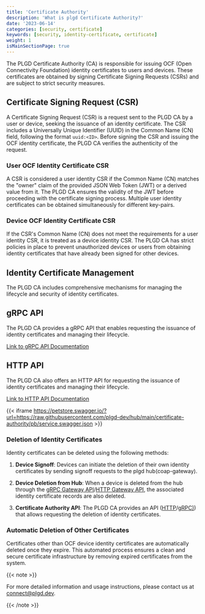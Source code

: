 ```yaml
---
title: 'Certificate Authority'
description: 'What is plgd Certificate Authority?'
date: '2023-06-14'
categories: [security, certificate]
keywords: [security, identity-certificate, certificate]
weight: 1
isMainSectionPage: true
---
```


The PLGD Certificate Authority (CA) is responsible for issuing OCF (Open Connectivity Foundation) identity certificates to users and devices. These certificates are obtained by signing Certificate Signing Requests (CSRs) and are subject to strict security measures.

## Certificate Signing Request (CSR)

A Certificate Signing Request (CSR) is a request sent to the PLGD CA by a user or device, seeking the issuance of an identity certificate. The CSR includes a Universally Unique Identifier (UUID) in the Common Name (CN) field, following the format `uuid:<ID>`. Before signing the CSR and issuing the OCF identity certificate, the PLGD CA verifies the authenticity of the request.

### User OCF Identity Certificate CSR

A CSR is considered a user identity CSR if the Common Name (CN) matches the "owner" claim of the provided JSON Web Token (JWT) or a derived value from it. The PLGD CA ensures the validity of the JWT before proceeding with the certificate signing process. Multiple user identity certificates can be obtained simultaneously for different key-pairs.

### Device OCF Identity Certificate CSR

If the CSR's Common Name (CN) does not meet the requirements for a user identity CSR, it is treated as a device identity CSR. The PLGD CA has strict policies in place to prevent unauthorized devices or users from obtaining identity certificates that have already been signed for other devices.

## Identity Certificate Management

The PLGD CA includes comprehensive mechanisms for managing the lifecycle and security of identity certificates.

## gRPC API

The PLGD CA provides a gRPC API that enables requesting the issuance of identity certificates and managing their lifecycle.

[Link to gRPC API Documentation](https://htmlpreview.github.io/?https://raw.githubusercontent.com/plgd-dev/hub/main/certificate-authority/pb/doc.html#certificateauthority.pb.CertificateAuthority)

## HTTP API

The PLGD CA also offers an HTTP API for requesting the issuance of identity certificates and managing their lifecycle.

[Link to HTTP API Documentation](https://petstore.swagger.io/?url=https://raw.githubusercontent.com/plgd-dev/hub/main/certificate-authority/pb/service.swagger.json)

{{< iframe https://petstore.swagger.io/?url=https://raw.githubusercontent.com/plgd-dev/hub/main/certificate-authority/pb/service.swagger.json >}}

### Deletion of Identity Certificates

Identity certificates can be deleted using the following methods:

1. **Device Signoff**: Devices can initiate the deletion of their own identity certificates by sending signoff requests to the plgd hub(coap-gateway).

2. **Device Deletion from Hub**: When a device is deleted from the hub through the [gRPC Gateway API](https://htmlpreview.github.io/?https://github.com/plgd-dev/hub/blob/main/grpc-gateway/pb/doc.html#grpcgateway.pb.GrpcGateway)/[HTTP Gateway API](https://petstore.swagger.io/?url=https://raw.githubusercontent.com/plgd-dev/hub/main/http-gateway/swagger.yaml), the associated identity certificate records are also deleted.

3. **Certificate Authority API**: The PLGD CA provides an API ([HTTP](#http-api)/[gRPC)](#grpc-api)) that allows requesting the deletion of identity certificates.

### Automatic Deletion of Other Certificates

Certificates other than OCF device identity certificates are automatically deleted once they expire. This automated process ensures a clean and secure certificate infrastructure by removing expired certificates from the system.

{{< note >}}

For more detailed information and usage instructions, please contact us at [connect@plgd.dev](mailto:connect@plgd.dev).

{{< /note >}}
